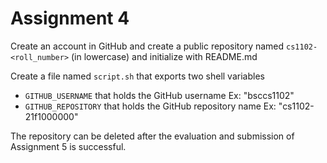 # Assignment 4

Create an account in GitHub and create a public repository named `cs1102-<roll_number>` (in lowercase) and initialize with README.md

Create a file named `script.sh` that exports two shell variables

- `GITHUB_USERNAME` that holds the GitHub username Ex: "bsccs1102"
- `GITHUB_REPOSITORY` that holds the GitHub repository name Ex: "cs1102-21f1000000"

The repository can be deleted after the evaluation and submission of Assignment 5 is successful.
